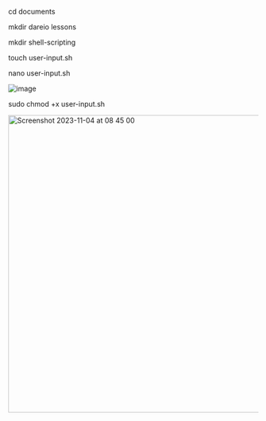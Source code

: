 cd documents

mkdir dareio lessons

mkdir shell-scripting

touch user-input.sh

nano user-input.sh


![image](https://github.com/kennyanju/dareio-bash-scripting/assets/10983149/6a7670e1-10f2-4c9f-9730-49c7759af639)


sudo chmod +x user-input.sh


<img width="598" alt="Screenshot 2023-11-04 at 08 45 00" src="https://github.com/kennyanju/dareio-bash-scripting/assets/10983149/0b6ccbb9-6d58-4d9c-9bc6-1768bee8cc8a">

